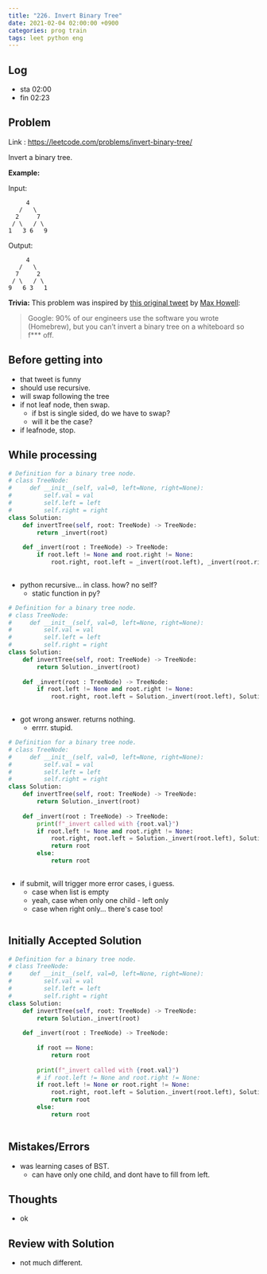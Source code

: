 ```yaml
---
title: "226. Invert Binary Tree"
date: 2021-02-04 02:00:00 +0900
categories: prog train
tags: leet python eng
---
```

## Log

* sta 02:00
* fin 02:23



## Problem

Link : https://leetcode.com/problems/invert-binary-tree/

Invert a binary tree.

**Example:**

Input:

```
     4
   /   \
  2     7
 / \   / \
1   3 6   9
```

Output:

```
     4
   /   \
  7     2
 / \   / \
9   6 3   1
```

**Trivia:**
This problem was inspired by [this original tweet](https://twitter.com/mxcl/status/608682016205344768) by [Max Howell](https://twitter.com/mxcl):

> Google: 90% of our engineers use the software you wrote (Homebrew), but you can’t invert a binary tree on a whiteboard so f*** off.



## Before getting into

* that tweet is funny
* should use recursive.
* will swap following the tree
* if not leaf node, then swap.
  * if bst is single sided, do we have to swap?
  * will it be the case?
* if leafnode, stop.



## While processing

``` python
# Definition for a binary tree node.
# class TreeNode:
#     def __init__(self, val=0, left=None, right=None):
#         self.val = val
#         self.left = left
#         self.right = right
class Solution:
    def invertTree(self, root: TreeNode) -> TreeNode:
        return _invert(root)
        
    def _invert(root : TreeNode) -> TreeNode:
        if root.left != None and root.right != None:
            root.right, root.left = _invert(root.left), _invert(root.right)
        
```

* python recursive... in class. how? no self?
  * static function in py?

``` python
# Definition for a binary tree node.
# class TreeNode:
#     def __init__(self, val=0, left=None, right=None):
#         self.val = val
#         self.left = left
#         self.right = right
class Solution:
    def invertTree(self, root: TreeNode) -> TreeNode:
        return Solution._invert(root)
        
    def _invert(root : TreeNode) -> TreeNode:
        if root.left != None and root.right != None:
            root.right, root.left = Solution._invert(root.left), Solution._invert(root.right)
        
```

* got wrong answer. returns nothing.
  * errrr. stupid.



``` python
# Definition for a binary tree node.
# class TreeNode:
#     def __init__(self, val=0, left=None, right=None):
#         self.val = val
#         self.left = left
#         self.right = right
class Solution:
    def invertTree(self, root: TreeNode) -> TreeNode:
        return Solution._invert(root)
        
    def _invert(root : TreeNode) -> TreeNode:
        print(f"_invert called with {root.val}")
        if root.left != None and root.right != None:
            root.right, root.left = Solution._invert(root.left), Solution._invert(root.right)
            return root
        else:
            return root
        
```

* if submit, will trigger more error cases, i guess.
  * case when list is empty
  * yeah, case when only one child - left only
  * case when right only... there's case too!

``` python

```





## Initially Accepted Solution

``` python
# Definition for a binary tree node.
# class TreeNode:
#     def __init__(self, val=0, left=None, right=None):
#         self.val = val
#         self.left = left
#         self.right = right
class Solution:
    def invertTree(self, root: TreeNode) -> TreeNode:
        return Solution._invert(root)
        
    def _invert(root : TreeNode) -> TreeNode:
        
        if root == None:
            return root
        
        print(f"_invert called with {root.val}")
        # if root.left != None and root.right != None:
        if root.left != None or root.right != None:
            root.right, root.left = Solution._invert(root.left), Solution._invert(root.right)
            return root
        else:
            return root
        
```



## Mistakes/Errors

* was learning cases of BST.
  * can have only one child, and dont have to fill from left.



## Thoughts

* ok



## Review with Solution

* not much different.